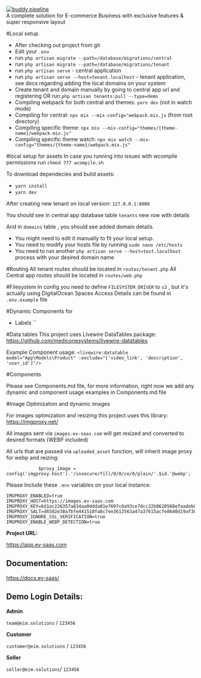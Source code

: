 [![buddy pipeline](https://app.buddy.works/b2bwood/b2bwood/pipelines/pipeline/323136/badge.svg?token=35b16afac4ba4dae4724876e550894984b5e2ac6eb9da98b094b339061ed9ad1 "buddy pipeline")](https://app.buddy.works/b2bwood/b2bwood/pipelines/pipeline/323136) \
A complete solution for E-commerce Business with exclusive features & super responsive layout

#Local setup

-   After checking out project from git
-   Edit your `.env`
-   run `php artisan migrate --path=/database/migrations/central`
-   run `php artisan migrate --path=/database/migrations/tenant`
-   run `php artisan serve` - central application
-   run `php artisan serve --host=tenant.localhost` - tenant application, see docs regarding adding the local domains on your system
-   Create tenant and domain manually by going to central app url and registering OR run `php artisan tenants:pull --type=demo`
-   Compiling webpack for both central and themes: `yarn dev` (not in watch mode)
-   Compiling for central: `npx mix --mix-config="webpack.mix.js` (from root directory)
-   Compiling specific theme: `npx mix --mix-config="themes/{theme-name}/webpack.mix.js"`
-   Compiling specific theme watch: `npx mix watch --mix-config="themes/{theme-name}/webpack.mix.js"`

#local setup for assets
In case you running into issues with wcompile permissions run
`chmod 777 wcompile.sh`

To download dependecies and build assets:

-   `yarn install`
-   `yarn dev`

After creating new tenant on local version: `127.0.0.1:8000`

You should see in central app database table `tenants` new row with details

And in `domains` table , you should see added domain details.

-   You might need to edit it manually to fit your local setup.
-   You need to modify your hosts file by running `sudo nano /etc/hosts`
-   You need to run another `php artisan serve --host=test.localhost` process with your desired domain name

#Routing
All tenant routes should be located in `routes/tenant.php`
All Central app routes should be located in `routes/web.php`

#Filesystem
In config you need to define `FILESYSTEM_DRIVER` to `s3` , but it's actually using DigitalOcean Spaces
Access Details can be found in `.env.example` file

#Dynamic Components for

* Labels
``

#Data tables
This project uses Livewire DataTables package: https://github.com/mediconesystems/livewire-datatables

Example Component usage:
`<livewire:datatable model="App\Models\Product" :exclude="['video_link', 'description', 'user_id']"/>`

#Components

Please see Components.md file, for more information, right now we add any dynamic and component usage examples in Components.md file

#Image Optimization and dynamic images

For images optimization and resizing this project uses this library:
https://imgproxy.net/

All images sent via `images.ev-saas.com` will get resized and converted to desired formats (WEBP included)

All urls that are passed via `uploaded_asset` function, will inherit image proxy for webp and reizing:

```
            $proxy_image = config('imgproxy.host').'/insecure/fill/0/0/ce/0/plain/'.$id.'@webp';
```

Please Include these `.env` variables on your local instance:
```
IMGPROXY_ENABLED=true
IMGPROXY_HOST=https://images.ev-saas.com
IMGPROXY_KEY=6d1ac226357a834aa0ddda01e7697c0a93ce7dcc22b0620568efaadeb8681b5ddf1086b39ba358910e9009738efca8eced958b570149189c618688f4c6e9d290
IMGPROXY_SALT=d6582e38a7bfe441518fa8c7ee3613563a47a37615acfe8640d19af38cc1e786f3141232cdd9117362c60077f382ef02473b3fe36c223a1cd2139c87322fcb87
IMGPROXY_IGNORE_SSL_VERIFICATION=true
IMGPROXY_ENABLE_WEBP_DETECTION=true
```

**Project URL:**

https://app.ev-saas.com

## Documentation:

https://docs.ev-saas/

## Demo Login Details:

**Admin**

`team@eim.solutions` / `123456`

**Customer**

`customer@eim.solutions` / `123456`

**Seller**

`seller@eim.solutions`/ `123456`

